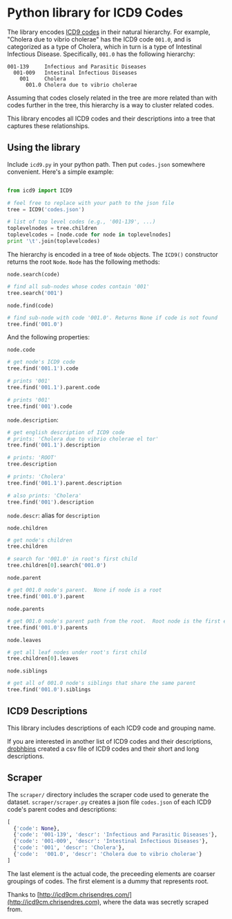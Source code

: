# Python library for ICD9 Codes

The library encodes [ICD9
codes](https://en.wikipedia.org/wiki/International_Statistical_Classification_of_Diseases_and_Related_Health_Problems#ICD-9)
in their natural hierarchy.  For example, "Cholera due to vibrio cholerae" has
the ICD9 code `001.0`, and is categorized as a type of Cholera, which in turn
is a type of Intestinal Infectious Disease.  Specifically, `001.0` has the
following hierarchy:

    001-139     Infectious and Parasitic Diseases
      001-009   Intestinal Infectious Diseases
        001     Cholera
          001.0 Cholera due to vibrio cholerae

Assuming that codes closely related in the tree are more related than with
codes further in the tree, this hierarchy is a way to cluster related codes.

This library encodes all ICD9 codes and their descriptions into a tree that
captures these relationships.


## Using the library

Include `icd9.py` in your python path.  Then put `codes.json` somewhere
convenient.  Here's a simple example:

```python

from icd9 import ICD9

# feel free to replace with your path to the json file
tree = ICD9('codes.json')

# list of top level codes (e.g., '001-139', ...)
toplevelnodes = tree.children
toplevelcodes = [node.code for node in toplevelnodes]
print '\t'.join(toplevelcodes)
```


The hierarchy is encoded in a tree of `Node` objects.  The `ICD9()` constructor
returns the root `Node`.  `Node` has the following methods:

`node.search(code)`

```python
# find all sub-nodes whose codes contain '001'
tree.search('001')
```

`node.find(code)`

```python
# find sub-node with code '001.0'. Returns None if code is not found
tree.find('001.0')
```

And the following properties:

`node.code`

```python
# get node's ICD9 code
tree.find('001.1').code

# prints '001'
tree.find('001.1').parent.code

# prints '001'
tree.find('001').code
```

`node.description`:

```python
# get english description of ICD9 code
# prints: 'Cholera due to vibrio cholerae el tor'
tree.find('001.1').description

# prints: 'ROOT'
tree.description

# prints: 'Cholera'
tree.find('001.1').parent.description

# also prints: 'Cholera'
tree.find('001').description
```

`node.descr`: alias for `description`

`node.children`

```python
# get node's children
tree.children

# search for '001.0' in root's first child
tree.children[0].search('001.0')
```

`node.parent`

```python
# get 001.0 node's parent.  None if node is a root
tree.find('001.0').parent
```

`node.parents`

```python
# get 001.0 node's parent path from the root.  Root node is the first element
tree.find('001.0').parents
```

`node.leaves`

```python
# get all leaf nodes under root's first child
tree.children[0].leaves
```

`node.siblings`

```python
# get all of 001.0 node's siblings that share the same parent
tree.find('001.0').siblings
```


## ICD9 Descriptions

This library includes descriptions of each ICD9 code and grouping name.

If you are interested in another list of ICD9 codes and their descriptions,
[drobhbins](https://github.com/drobbins/ICD9) created a csv file of ICD9 codes
and their short and long descriptions.

## Scraper

The `scraper/` directory includes the scraper code used to generate the
dataset.  `scraper/scraper.py` creates a json file `codes.json` of each ICD9
code's parent codes and descriptions:

```python
[
  {'code': None},
  {'code': '001-139', 'descr': 'Infectious and Parasitic Diseases'},
  {'code': '001-009', 'descr': 'Intestinal Infectious Diseases'},
  {'code': '001', 'descr': 'Cholera'},
  {'code':  '001.0', 'descr': 'Cholera due to vibrio cholerae'}
]
```

The last element is the actual code, the preceeding elements are coarser
groupings of codes.  The first element is a dummy that represents root.

Thanks to [http://icd9cm.chrisendres.com/](http://icd9cm.chrisendres.com),
where the data was secretly scraped from.
